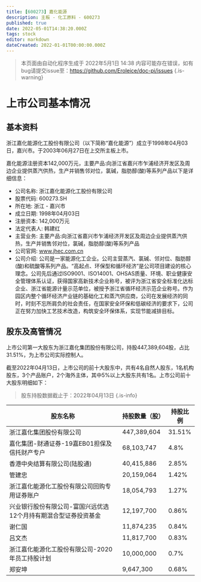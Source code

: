 ```yaml
---
title: [600273] 嘉化能源
description: 主板 - 化工原料 - 600273
published: true
date: 2022-05-01T14:38:20.000Z
tags: stock
editor: markdown
dateCreated: 2022-01-01T00:00:00.000Z
---
```


> 本页面由自动化程序生成于 2022年5月1日 14:38
> 内容可能存在错误，如有bug请提交issue至：https://github.com/Eroleice/doc-pi/issues
{.is-warning}

# 上市公司基本情况

## 基本资料

浙江嘉化能源化工股份有限公司（以下简称“嘉化能源”）成立于1998年04月03日，嘉兴市。于2003年06月27日在上交所主板上市。

嘉化能源注册资本142,000万元，主要产品:向浙江省嘉兴市乍浦经济开发区及周边企业提供蒸汽供热，生产并销售邻对位，氯碱，脂肪醇(酸)等系列产品以下是详细信息：

- 公司名称: 浙江嘉化能源化工股份有限公司
- 股票代码: 600273.SH
- 所在地: 浙江 - 嘉兴市
- 成立日期: 1998年04月03日
- 注册资本: 142,000万元
- 法定代表人: 韩建红
- 主营业务: 主要产品:向浙江省嘉兴市乍浦经济开发区及周边企业提供蒸汽供热，生产并销售邻对位，氯碱，脂肪醇(酸)等系列产品
- 公司官网: www.jhec.com.cn
- 公司介绍: 公司是一家能源化工企业。公司主营蒸汽、氯碱、邻对位、脂肪醇(酸)和硫酸等系列产品。“高起点、环保型和循环经济”是公司项目建设的核心理念。公司先后通过ISO9001、ISO14001、OHSAS质量、环境、职业健康安全管理体系认证，获得国家高新技术企业称号，被评为浙江省安全标准化达标企业、浙江省能源计量示范单位，被授予浙江省循环经济示范企业称号。作为园区内整个循环经济产业链的基础化工和蒸汽供应商，公司在发展经济的同时，时刻不忘所肩负的社会责任，在国家安全环保和低碳经济的要求下，公司正在努力加快工艺技术改造，构筑安全环保体系，实现节能减排目标。


## 股东及高管情况

上市公司第一大股东为浙江嘉化集团股份有限公司，持股447,389,604股，占比31.51%，为上市公司实际控制人。

截至2022年04月13日，上市公司的前十大股东中，共有4名自然人股东，1名机构股东，3个产品账户，2个海外主体，其中5%以上大股东共有1名。上市公司前十大股东明细如下：

> 股东持股数据截止于：2022年04月13日
{.is-info}

| 股东名称 | 持股数量（股） | 持股比例 |
| --- | --- | --- |
| 浙江嘉化集团股份有限公司 | 447,389,604 | 31.51% |
| 嘉化集团-财通证券-19嘉EB01担保及信托财产专户 | 68,103,747 | 4.8% |
| 香港中央结算有限公司(陆股通) | 40,415,886 | 2.85% |
| 管建忠 | 20,159,064 | 1.42% |
| 浙江嘉化能源化工股份有限公司回购专用证券账户 | 18,054,793 | 1.27% |
| 兴业银行股份有限公司-富国兴远优选12个月持有期混合型证券投资基金 | 12,197,700 | 0.86% |
| 谢仁国 | 11,874,235 | 0.84% |
| 吕文杰 | 11,817,700 | 0.83% |
| 浙江嘉化能源化工股份有限公司-2020年员工持股计划 | 10,000,000 | 0.7% |
| 郑安坤 | 9,647,300 | 0.68% |




